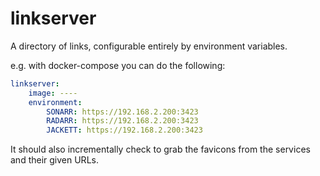 # linkserver

A directory of links, configurable entirely by environment variables.

e.g. with docker-compose you can do the following:

```yaml
linkserver:
    image: ----
    environment:
        SONARR: https://192.168.2.200:3423
        RADARR: https://192.168.2.200:3423
        JACKETT: https://192.168.2.200:3423
``` 

It should also incrementally check to grab the favicons from the services and their given URLs.

